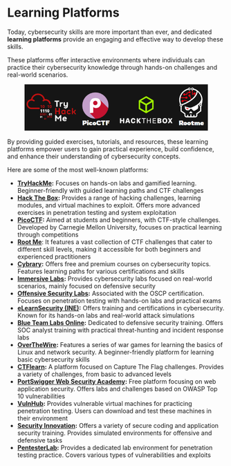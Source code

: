 # Learning Platforms

Today, cybersecurity skills are more important than ever, and dedicated **learning platforms** provide an engaging and effective way to develop these skills.&#x20;

These platforms offer interactive environments where individuals can practice their cybersecurity knowledge through hands-on challenges and real-world scenarios.



<figure><img src="../../.gitbook/assets/image (2) (1) (1) (1) (1).png" alt=""><figcaption></figcaption></figure>

By providing guided exercises, tutorials, and resources, these learning platforms empower users to gain practical experience, build confidence, and enhance their understanding of cybersecurity concepts.

Here are some of the most well-known platforms:

* [**TryHackMe**](https://tryhackme.com)**:** Focuses on hands-on labs and gamified learning. Beginner-friendly with guided learning paths and CTF challenges
* [**Hack The Box**](https://www.hackthebox.com/)**:** Provides a range of hacking challenges, learning modules, and virtual machines to exploit. Offers more advanced exercises in penetration testing and system exploitation
* [**PicoCTF**](https://picoctf.org/)**:** Aimed at students and beginners, with CTF-style challenges. Developed by Carnegie Mellon University, focuses on practical learning through competitions
* [**Root Me**](https://www.root-me.org/?lang=en): It features a vast collection of CTF challenges that cater to different skill levels, making it accessible for both beginners and experienced practitioners
* [**Cybrary**](https://www.cybrary.it/)**:** Offers free and premium courses on cybersecurity topics. Features learning paths for various certifications and skills
* [**Immersive Labs**](https://www.immersivelabs.com/)**:** Provides cybersecurity labs focused on real-world scenarios, mainly focused on defensive security
* [**Offensive Security Labs**](https://www.offsec.com/labs/)**:** Associated with the OSCP certification. Focuses on penetration testing with hands-on labs and practical exams
* [**eLearnSecurity (INE)**](https://security.ine.com/)**:** Offers training and certifications in cybersecurity. Known for its hands-on labs and real-world attack simulations
* [**Blue Team Labs Online**](https://blueteamlabs.online/)**:** Dedicated to defensive security training. Offers SOC analyst training with practical threat-hunting and incident response labs
* [**OverTheWire**](https://overthewire.org/wargames/)**:** Features a series of war games for learning the basics of Linux and network security. A beginner-friendly platform for learning basic cybersecurity skills
* [**CTFlearn**](https://ctflearn.com/)**:** A platform focused on Capture The Flag challenges. Provides a variety of challenges, from basic to advanced levels
* [**PortSwigger Web Security Academy**](https://portswigger.net/web-security)**:** Free platform focusing on web application security. Offers labs and challenges based on OWASP Top 10 vulnerabilities
* [**VulnHub**](https://www.vulnhub.com/)**:** Provides vulnerable virtual machines for practicing penetration testing. Users can download and test these machines in their environment
* [**Security Innovation**](https://www.securityinnovation.com/)**:** Offers a variety of secure coding and application security training. Provides simulated environments for offensive and defensive tasks
* [**PentesterLab**](https://pentesterlab.com/)**:** Provides a dedicated lab environment for penetration testing practice. Covers various types of vulnerabilities and exploits
